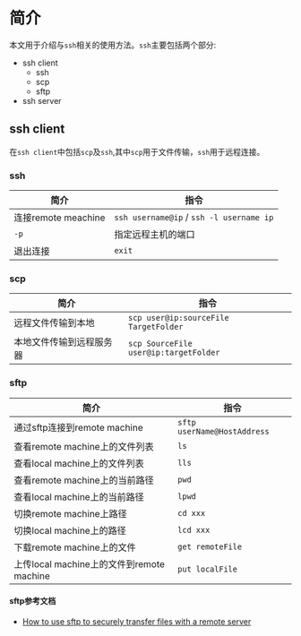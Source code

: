 # 简介

本文用于介绍与`ssh`相关的使用方法。`ssh`主要包括两个部分:

* ssh client
    * ssh
    * scp
    * sftp
* ssh server

## ssh client

在`ssh client`中包括`scp`及`ssh`,其中`scp`用于文件传输，`ssh`用于远程连接。

### ssh

| 简介     |   指令    |
|----------|----------|
|连接remote meachine  | `ssh username@ip` / `ssh -l username ip`|
| `-p`  | 指定远程主机的端口  | 
|退出连接   | `exit`  |

### scp

| 简介   |   指令   |
|--------|----------|
| 远程文件传输到本地 |  `scp user@ip:sourceFile TargetFolder` |
| 本地文件传输到远程服务器 | `scp SourceFile user@ip:targetFolder` |

### sftp

| 简介  |  指令   |
|-------|---------|
| 通过sftp连接到remote machine  | `sftp userName@HostAddress` |
| 查看remote machine上的文件列表 | `ls`  |
| 查看local machine上的文件列表  | `lls`  |
| 查看remote machine上的当前路径 |  `pwd`  |
| 查看local machine上的当前路径 | `lpwd`  |
| 切换remote machine上路径  |  `cd xxx`  |
| 切换local machine上的路径 | `lcd xxx`  |
| 下载remote machine上的文件 | `get remoteFile` |
| 上传local machine上的文件到remote machine | `put localFile` |

#### sftp参考文档

* [How to use sftp to securely transfer files with a remote server](https://www.digitalocean.com/community/tutorials/how-to-use-sftp-to-securely-transfer-files-with-a-remote-server)
